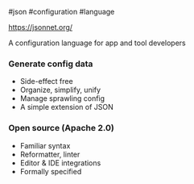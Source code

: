#json #configuration #language 

https://jsonnet.org/

A configuration language for app and tool developers

### Generate config data
- Side-effect free
- Organize, simplify, unify
- Manage sprawling config
- A simple extension of JSON

### Open source (Apache 2.0)
- Familiar syntax
- Reformatter, linter
- Editor & IDE integrations
- Formally specified